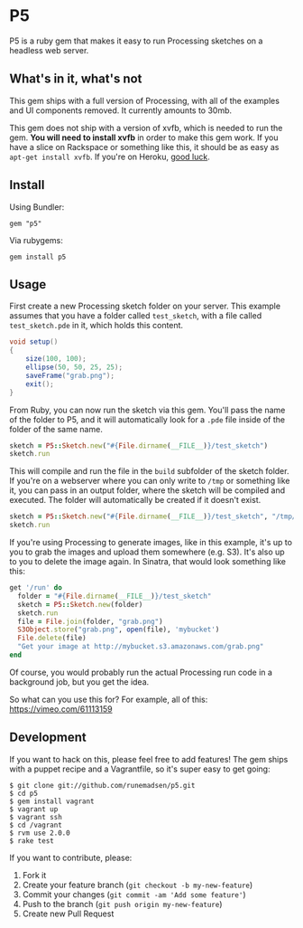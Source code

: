 # P5

P5 is a ruby gem that makes it easy to run Processing sketches on a headless web server.

## What's in it, what's not

This gem ships with a full version of Processing, with all of the examples and UI components removed. It currently amounts to 30mb.

This gem does not ship with a version of xvfb, which is needed to run the gem. **You will need to install xvfb** in order to make this gem work. If you have a slice on Rackspace or something like this, it should be as easy as `apt-get install xvfb`. If you're on Heroku, [good luck](https://gist.github.com/atduskgreg/5100799).

## Install

Using Bundler:

```
gem "p5"
```

Via rubygems:

```
gem install p5
```

## Usage

First create a new Processing sketch folder on your server. This example assumes that you have a folder called `test_sketch`, with a file called `test_sketch.pde` in it, which holds this content.

```java
void setup()
{
	size(100, 100);
	ellipse(50, 50, 25, 25);
	saveFrame("grab.png");
	exit();
}
```

From Ruby, you can now run the sketch via this gem. You'll pass the name of the folder to P5, and it will automatically look for a `.pde` file inside of the folder of the same name.

```ruby
sketch = P5::Sketch.new("#{File.dirname(__FILE__)}/test_sketch")
sketch.run
```

This will compile and run the file in the `build` subfolder of the sketch folder. If you're on a webserver where you can only write to `/tmp` or something like it, you can pass in an output folder, where the sketch will be compiled and executed. The folder will automatically be created if it doesn't exist.

```ruby
sketch = P5::Sketch.new("#{File.dirname(__FILE__)}/test_sketch", "/tmp/abuildfolder")
sketch.run
```

If you're using Processing to generate images, like in this example, it's up to you to grab the images and upload them somewhere (e.g. S3). It's also up to you to delete the image again. In Sinatra, that would look something like this:

```ruby
get '/run' do
  folder = "#{File.dirname(__FILE__)}/test_sketch"
  sketch = P5::Sketch.new(folder)
  sketch.run
  file = File.join(folder, "grab.png")
  S3Object.store("grab.png", open(file), 'mybucket')
  File.delete(file)
  "Get your image at http://mybucket.s3.amazonaws.com/grab.png"
end
```

Of course, you would probably run the actual Processing run code in a background job, but you get the idea.

So what can you use this for? For example, all of this: https://vimeo.com/61113159

## Development

If you want to hack on this, please feel free to add features! The gem ships with a puppet recipe and a Vagrantfile, so it's super easy to get going:

```
$ git clone git://github.com/runemadsen/p5.git
$ cd p5
$ gem install vagrant
$ vagrant up
$ vagrant ssh
$ cd /vagrant
$ rvm use 2.0.0
$ rake test
```

If you want to contribute, please:

1. Fork it
2. Create your feature branch (`git checkout -b my-new-feature`)
3. Commit your changes (`git commit -am 'Add some feature'`)
4. Push to the branch (`git push origin my-new-feature`)
5. Create new Pull Request
